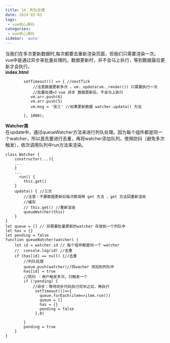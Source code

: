 ```yaml
---
title: 14：列队处理
date: 2024-03-03 
tags:
 - vue核心源码
categories:
 - vue核心源码
sidebar: 'auto'
---
```

当我们在多次更新数据时,每次都要去重新渲染页面，但我们只需要渲染一次。vue中是通过异步来批量处理的。数据更新时，并不会马上执行，等到数据最后更新才会执行。  
**index.html**
```
        setTimeout(() => { //nextTick 
            //注意数据更新多次 ，vm._updata(vm._render()) 只需要执行一次
            //批量处理=》vue 异步 数据更新后，不会马上执行
           vm.arr.push(6)
           vm.arr.push(5)
           vm.msg = '张三' //如果更新数据 watcher.updata() 方法
   
        }, 1000);
```
**Watcher类**  
在update中，通过queueWatcher方法来进行列队处理。因为每个组件都是同一个watcher，所以首先要进行去重，再将watcher添加队列。使用防抖（避免多次触发），依次调用队列中run方法来渲染。  
```
class Watcher {
    constructor(...){
    ...
    }
    ...
      run() {
        this.get()
    }
    updata() { //三次
        //注意：不要数据更新后每次都调用 get 方法 ，get 方法回重新渲染
        //缓存
        // this.get() //重新渲染
        queueWatcher(this)
    }
}
let queue = [] // 将需要批量更新的watcher 存放到一个列队中
let has = {}
let pending = false
function queueWatcher(watcher) {
    let id = watcher.id // 每个组件都是同一个 watcher
    //  console.log(id) //去重
    if (has[id] == null) {//去重
        //列队处理
        queue.push(watcher)//将wacher 添加到列队中
        has[id] = true
        //防抖 ：用户触发多次，只触发一个
        if (!pending) {
            //异步：等待同步代码执行完毕之后，再执行
             setTimeout(()=>{
               queue.forEach(item=>item.run())
               queue = []
               has = {}
               pending = false
             },0)

        }
        pending = true
    }
}  
```
